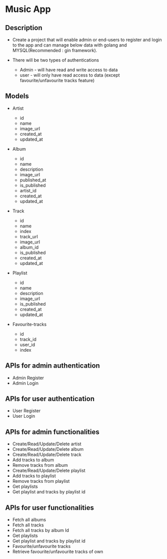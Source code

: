 # Music App

## Description

* Create a project that will enable admin or end-users to register and login to the app and can manage below data with golang and MYSQL(Recommended : gin framework).

* There will be two types of authentications
    - Admin - will have read and write access to data
    - user - will only have read access to data (except favourite/unfavourite tracks feature)

## Models

* Artist
    - id
    - name
    - image_url
    - created_at
    - updated_at

* Album
    - id
    - name
    - description
    - image_url
    - published_at
    - is_published
    - artist_id
    - created_at
    - updated_at

* Track
    - id
    - name
    - index
    - track_url
    - image_url
    - album_id
    - is_published
    - created_at
    - updated_at

* Playlist
    - id
    - name
    - description
    - image_url
    - is_published
    - created_at
    - updated_at

* Favourite-tracks 
    - id
    - track_id
    - user_id
    - index


## APIs for admin authentication

* Admin Register
* Admin Login

## APIs for user authentication

* User Register
* User Login

## APIs for admin functionalities
* Create/Read/Update/Delete artist
* Create/Read/Update/Delete album
* Create/Read/Update/Delete track
* Add tracks to album
* Remove tracks from album
* Create/Read/Update/Delete playlist
* Add tracks to playlist
* Remove tracks from playlist
* Get playlists
* Get playlist and tracks by playlist id

## APIs for user functionalities
* Fetch all albums
* Fetch all tracks
* Fetch all tracks by album Id
* Get playlists
* Get playlist and tracks by playlist id
* Favourite/unfavourite tracks
* Retrieve favourite/unfavourite tracks of own
